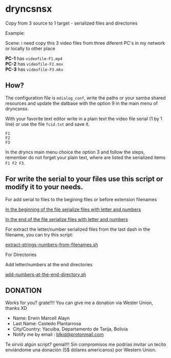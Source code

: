 # dryncsnsx
Copy from 3 source to 1 target - serialized files and directories

Example:

Scene: i need copy this 3 video files from three diferent PC's in my network or locally to other place

**PC-1** has `videofile-F1.mp4`\
**PC-2** has `videofile-F2.mov`\
**PC-3** has `videofile-F3.mkv`

## How?

The configuration file is `mdialog_conf`, write the paths or your samba shared resources and update the datbase with the option 9 in the main menu of dryncsnsx.

With your favorite text editor write in a plain text the video file serial (1 by 1 line) or use the file `fcid.txt` and save it.

    F1
    F2
    F3

In the dryncs main menu choice the option 3 and follow the steps, remember do not forget your plain text, where are listed the serialized items `F1 F2 F3`.

## For write the serial to your files use this script or modify it to your needs.

For add serial to files to the begining files or before extension filenames

[In the beginning of the file serialize files with letter and numbers](https://github.com/ekardian/scripts-in-bash/blob/main/scripts/add-numbers-before-filename.sh)

[In the end of the file serialize files with letter and numbers](https://github.com/ekardian/scripts-in-bash/blob/main/scripts/add-numbers-before-extension.sh)

For extract the letter/number serialized files from the last dash in the filename, you can try this script:

[extract-strings-numbers-from-filenames.sh](https://github.com/ekardian/scripts-in-bash/blob/main/scripts/extract-strings-numbers-from-filenames.sh)

For Directories

Add letter/numbers at the end directories

[add-numbers-at-the-end-directory.sh](https://github.com/ekardian/scripts-in-bash/blob/main/scripts/add-numbers-at-the-end-directory.sh)

DONATION
--------
Works for you? grate!!!! You can give me a donation via Wester Union, thanks XD

- Name: Erwin Marcell Alayn
- Last Name: Castedo Plantarrosa
- City/Country: Yacuiba, Departamento de Tarija, Bolivia
- Notify me by email : blkid@protonmail.com

Te sirvió algún script? genial!!!  Sin compromisos me podrías invitar un tecito enviándome una donación (5$ dólares americanos) por Western Union.
